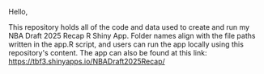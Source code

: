 Hello,

This repository holds all of the code and data used to create and run my NBA Draft 2025 Recap R Shiny App. 
Folder names align with the file paths written in the app.R script, and users can run the app locally using this repository's content.
The app can also be found at this link: https://tbf3.shinyapps.io/NBADraft2025Recap/
